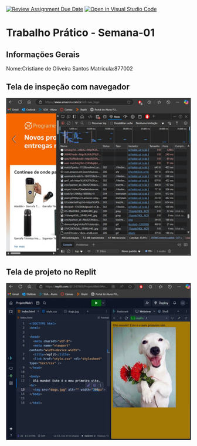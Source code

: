 [![Review Assignment Due Date](https://classroom.github.com/assets/deadline-readme-button-22041afd0340ce965d47ae6ef1cefeee28c7c493a6346c4f15d667ab976d596c.svg)](https://classroom.github.com/a/obNX3F-y)
[![Open in Visual Studio Code](https://classroom.github.com/assets/open-in-vscode-2e0aaae1b6195c2367325f4f02e2d04e9abb55f0b24a779b69b11b9e10269abc.svg)](https://classroom.github.com/online_ide?assignment_repo_id=18235499&assignment_repo_type=AssignmentRepo)
# Trabalho Prático - Semana-01

## Informações Gerais
Nome:Cristiane de Oliveira Santos
Matricula:877002

## Tela de inspeção com navegador
![](resultados-amazon.jpg)

## Tela de projeto no Replit
![](tela-replit.jpg)
